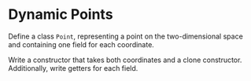 # Dynamic Points

Define a class `Point`, representing a point on the two-dimensional space and containing one field for each coordinate.

Write a constructor that takes both coordinates and a clone constructor.
Additionally, write getters for each field.
